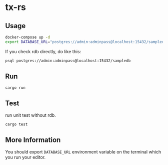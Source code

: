 # tx-rs

## Usage

```bash
docker-compose up -d
export DATABASE_URL="postgres://admin:adminpass@localhost:15432/sampledb"
```

If you check rdb directly, do like this:

```bash
psql postgres://admin:adminpass@localhost:15432/sampledb
```

## Run

```
cargo run
```

## Test

run unit test without rdb.

```
cargo test
```

## More Information

You should export `DATABASE_URL` environment variable on the terminal which you run your editor.
